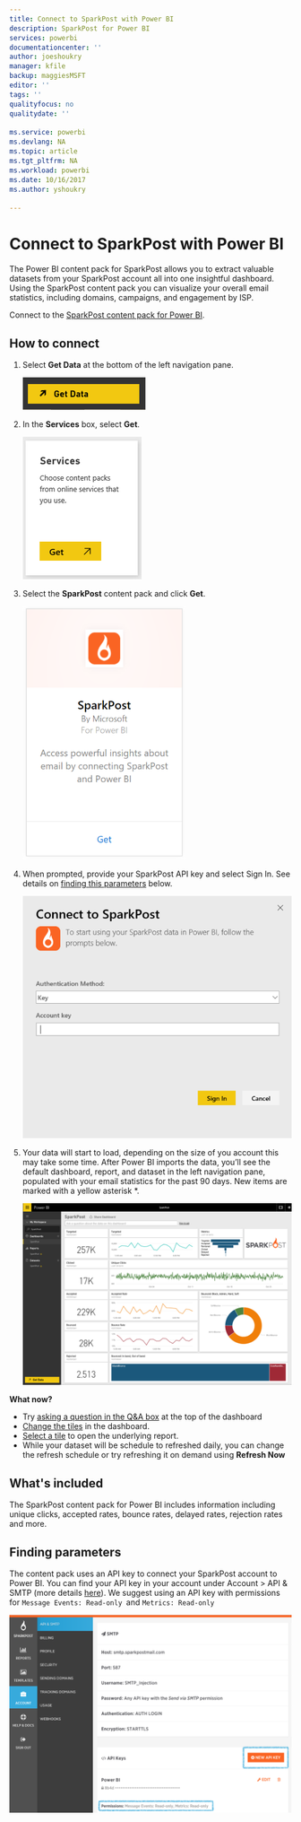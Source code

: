 ```yaml
---
title: Connect to SparkPost with Power BI
description: SparkPost for Power BI
services: powerbi
documentationcenter: ''
author: joeshoukry
manager: kfile
backup: maggiesMSFT
editor: ''
tags: ''
qualityfocus: no
qualitydate: ''

ms.service: powerbi
ms.devlang: NA
ms.topic: article
ms.tgt_pltfrm: NA
ms.workload: powerbi
ms.date: 10/16/2017
ms.author: yshoukry

---
```

# Connect to SparkPost with Power BI
The Power BI content pack for SparkPost allows you to extract valuable datasets from your SparkPost account all into one insightful dashboard. Using the SparkPost content pack you can visualize your overall email statistics, including domains, campaigns, and engagement by ISP.

Connect to the [SparkPost content pack for Power BI](https://app.powerbi.com/getdata/services/spark-post).

## How to connect
1. Select **Get Data** at the bottom of the left navigation pane.
   
   ![](media/service-connect-to-sparkpost/getdata.png)
2. In the **Services** box, select **Get**.
   
   ![](media/service-connect-to-sparkpost/services.png)
3. Select the **SparkPost** content pack and click **Get**. 
   
   ![](media/service-connect-to-sparkpost/sparkpost.png)
4. When prompted, provide your SparkPost API key and select Sign In. See details on [finding this parameters](#FindingParams) below.
   
   ![](media/service-connect-to-sparkpost/creds.png)
5. Your data will start to load, depending on the size of you account this may take some time. After Power BI imports the data, you’ll see the default dashboard, report, and dataset in the left navigation pane, populated with your email statistics for the past 90 days. New items are marked with a yellow asterisk \*.
   
   ![](media/service-connect-to-sparkpost/dashboard.png)

**What now?**

* Try [asking a question in the Q&A box](service-q-and-a.md) at the top of the dashboard
* [Change the tiles](service-dashboard-edit-tile.md) in the dashboard.
* [Select a tile](service-dashboard-tiles.md) to open the underlying report.
* While your dataset will be schedule to refreshed daily, you can change the refresh schedule or try refreshing it on demand using **Refresh Now**

## What's included
The SparkPost content pack for Power BI includes information including unique clicks, accepted rates, bounce rates, delayed rates, rejection rates and more.

<a name="FindingParams"></a>

## Finding parameters
The content pack uses an API key to connect your SparkPost account to Power BI. You can find your API key in your account under Account \> API & SMTP (more details [here](https://support.sparkpost.com/customer/portal/articles/1933377-create-api-keys)). We suggest using an API key with permissions for `Message Events: Read-only `and `Metrics: Read-only`

![](media/service-connect-to-sparkpost/sparkpost1.png)

